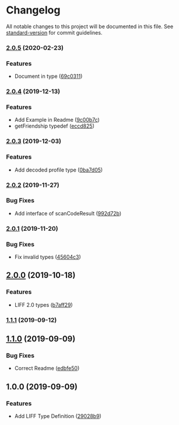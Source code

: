 # Changelog

All notable changes to this project will be documented in this file. See [standard-version](https://github.com/conventional-changelog/standard-version) for commit guidelines.

### [2.0.5](https://github.com/S-O-L-A-R/liff-type/compare/v2.0.4...v2.0.5) (2020-02-23)


### Features

* Document in type ([69c0311](https://github.com/S-O-L-A-R/liff-type/commit/69c0311d77c3a06ad38a6620019f8a2d67450c0e))

### [2.0.4](https://github.com/S-O-L-A-R/liff-type/compare/v2.0.3...v2.0.4) (2019-12-13)


### Features

* Add Example in Readme ([9c00b7c](https://github.com/S-O-L-A-R/liff-type/commit/9c00b7c))
* getFriendship typedef ([eccd825](https://github.com/S-O-L-A-R/liff-type/commit/eccd825))

### [2.0.3](https://github.com/S-O-L-A-R/liff-type/compare/v2.0.2...v2.0.3) (2019-12-03)


### Features

* Add decoded profile type ([0ba7d05](https://github.com/S-O-L-A-R/liff-type/commit/0ba7d05))

### [2.0.2](https://github.com/S-O-L-A-R/liff-type/compare/v2.0.1...v2.0.2) (2019-11-27)


### Bug Fixes

* Add interface of scanCodeResult ([992d72b](https://github.com/S-O-L-A-R/liff-type/commit/992d72b))

### [2.0.1](https://github.com/S-O-L-A-R/liff-type/compare/v2.0.0...v2.0.1) (2019-11-20)


### Bug Fixes

* Fix invalid types ([45604c3](https://github.com/S-O-L-A-R/liff-type/commit/45604c3))

## [2.0.0](https://github.com/S-O-L-A-R/liff-type/compare/v1.1.1...v2.0.0) (2019-10-18)


### Features

* LIFF 2.0 types ([b7aff29](https://github.com/S-O-L-A-R/liff-type/commit/b7aff29))

### [1.1.1](https://github.com/S-O-L-A-R/liff-type/compare/v1.1.0...v1.1.1) (2019-09-12)

## [1.1.0](https://github.com/S-O-L-A-R/liff-type/compare/v1.0.0...v1.1.0) (2019-09-09)


### Bug Fixes

* Correct Readme ([edbfe50](https://github.com/S-O-L-A-R/liff-type/commit/edbfe50))

## 1.0.0 (2019-09-09)


### Features

* Add LIFF Type Definition ([29028b9](https://github.com/S-O-L-A-R/liff-type/commit/29028b9))
